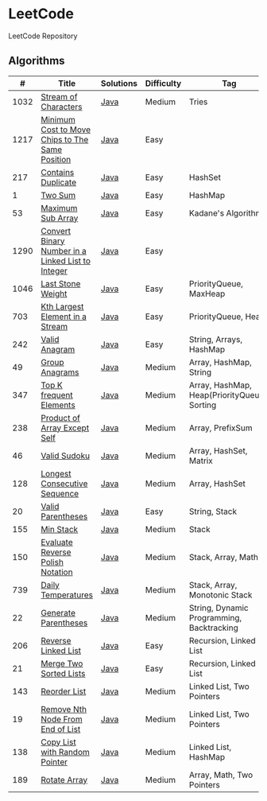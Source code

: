 # LeetCode
LeetCode Repository

## Algorithms

| #    | Title                                                                                                                                 | Solutions                                                                                          | Difficulty | Tag                                           |
|------|---------------------------------------------------------------------------------------------------------------------------------------|----------------------------------------------------------------------------------------------------|------------|-----------------------------------------------|
| 1032 | [Stream of Characters](https://leetcode.com/problems/stream-of-characters/)                                                           | [Java](../master/src/main/java/com/leetcode/problems/StreamOfCharacters.java)                      | Medium     | Tries                                         |     
| 1217 | [Minimum Cost to Move Chips to The Same Position](https://leetcode.com/problems/minimum-cost-to-move-chips-to-the-same-position/)     | [Java](../master/src/main/java/com/leetcode/problems/MinimumCostToMoveChipsToTheSamePosition.java) | Easy       |                                               |     
| 217  | [Contains Duplicate](https://leetcode.com/problems/contains-duplicate/)                                                               | [Java](../master/src/main/java/com/leetcode/problems/ContainsDuplicate.java)                       | Easy       | HashSet                                       |     
| 1    | [Two Sum](https://leetcode.com/problems/two-sum/)                                                                                     | [Java](../master/src/main/java/com/leetcode/problems/TwoSum.java)                                  | Easy       | HashMap                                       |     
| 53   | [Maximum Sub Array](https://leetcode.com/problems/maximum-subarray/)                                                                  | [Java](../master/src/main/java/com/leetcode/problems/MaximumSubArray.java)                         | Easy       | Kadane's Algorithm                            |     
| 1290 | [Convert Binary Number in a Linked List to Integer](https://leetcode.com/problems/convert-binary-number-in-a-linked-list-to-integer/) | [Java](../master/src/main/java/com/leetcode/problems/LinkedListBinaryNumberToInteger.java)         | Easy       |                                               |     
| 1046 | [Last Stone Weight](https://leetcode.com/problems/last-stone-weight/)                                                                 | [Java](../master/src/main/java/com/leetcode/problems/LastStoneWeight.java)                         | Easy       | PriorityQueue, MaxHeap                        |
| 703  | [Kth Largest Element in a Stream](https://leetcode.com/problems/kth-largest-element-in-a-stream/)                                     | [Java](../master/src/main/java/com/leetcode/problems/KthLargest.java)                              | Easy       | PriorityQueue, Heap                           |
| 242  | [Valid Anagram](https://leetcode.com/problems/valid-anagram/)                                                                         | [Java](../master/src/main/java/com/leetcode/problems/ValidAnagram.java)                            | Easy       | String, Arrays, HashMap                       |
| 49   | [Group Anagrams](https://leetcode.com/problems/group-anagrams/)                                                                       | [Java](../master/src/main/java/com/leetcode/problems/GroupAnagrams.java)                           | Medium     | Array, HashMap, String                        |
| 347  | [Top K frequent Elements](https://leetcode.com/problems/top-k-frequent-elements/)                                                     | [Java](../master/src/main/java/com/leetcode/problems/TopKFrequentElements.java)                    | Medium     | Array, HashMap, Heap(PriorityQueue), Sorting  |
| 238  | [Product of Array Except Self](https://leetcode.com/problems/product-of-array-except-self/)                                           | [Java](../master/src/main/java/com/leetcode/problems/ProductOfArrayExceptSelf.java)                | Medium     | Array, PrefixSum                              |
| 46   | [Valid Sudoku](https://leetcode.com/problems/valid-sudoku/)                                                                           | [Java](../master/src/main/java/com/leetcode/problems/ValidSudoku.java)                             | Medium     | Array, HashSet, Matrix                        |
| 128  | [Longest Consecutive Sequence](https://leetcode.com/problems/longest-consecutive-sequence/)                                           | [Java](../master/src/main/java/com/leetcode/problems/LongestConsecutiveSequence.java)              | Medium     | Array, HashSet                                |
| 20   | [Valid Parentheses](https://leetcode.com/problems/valid-parentheses/)                                                                 | [Java](../master/src/main/java/com/leetcode/problems/ValidParentheses.java)                        | Easy       | String, Stack                                 |
| 155  | [Min Stack](https://leetcode.com/problems/min-stack/)                                                                                 | [Java](../master/src/main/java/com/leetcode/problems/MinStack.java)                                | Medium     | Stack                                         |
| 150  | [Evaluate Reverse Polish Notation](https://leetcode.com/problems/evaluate-reverse-polish-notation/)                                   | [Java](../master/src/main/java/com/leetcode/problems/EvaluateReversePolishNotation.java)           | Medium     | Stack, Array, Math                            |
| 739  | [Daily Temperatures](https://leetcode.com/problems/daily-temperatures/)                                                               | [Java](../master/src/main/java/com/leetcode/problems/DailyTemperatures.java)                       | Medium     | Stack, Array, Monotonic Stack                 |
| 22   | [Generate Parentheses](https://leetcode.com/problems/generate-parentheses/)                                                           | [Java](../master/src/main/java/com/leetcode/problems/GenerateParentheses.java)                     | Medium     | String, Dynamic Programming, Backtracking     |
| 206  | [Reverse Linked List](https://leetcode.com/problems/reverse-linked-list/)                                                             | [Java](../master/src/main/java/com/leetcode/problems/ReverseLinkedList.java)                       | Easy       | Recursion, Linked List                        |
| 21   | [Merge Two Sorted Lists](https://leetcode.com/problems/merge-two-sorted-lists/)                                                       | [Java](../master/src/main/java/com/leetcode/problems/MergeTwoSortedLists.java)                     | Easy       | Recursion, Linked List                        |
| 143  | [Reorder List](https://leetcode.com/problems/reorder-list/)                                                                           | [Java](../master/src/main/java/com/leetcode/problems/ReorderList.java)                             | Medium     | Linked List, Two Pointers                     |
| 19   | [Remove Nth Node From End of List](https://leetcode.com/problems/remove-nth-node-from-end-of-list/)                                   | [Java](../master/src/main/java/com/leetcode/problems/RemoveNthNodeFromEndOfList.java)              | Medium     | Linked List, Two Pointers                     |
| 138  | [Copy List with Random Pointer](https://leetcode.com/problems/copy-list-with-random-pointer/)                                         | [Java](../master/src/main/java/com/leetcode/problems/CopyListWithRandomPointer.java)               | Medium     | Linked List, HashMap                          |
| 189  | [Rotate Array](https://leetcode.com/problems/rotate-array/)                                                                           | [Java](../master/src/main/java/com/leetcode/problems/RotateArray.java)                             | Medium     | Array, Math, Two Pointers                     |